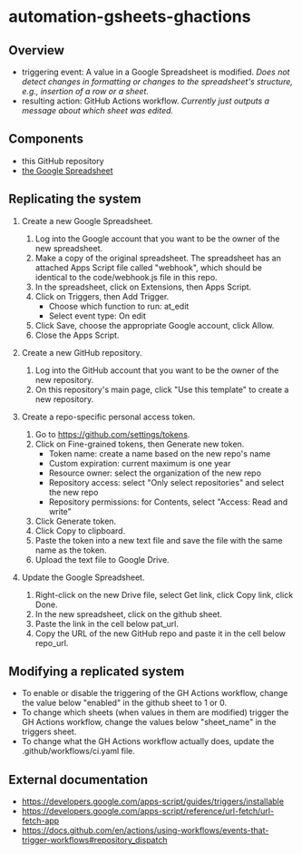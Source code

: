 # automation-gsheets-ghactions

## Overview

- triggering event: A value in a Google Spreadsheet is modified. *Does not detect changes in formatting or changes to the spreadsheet's structure, e.g., insertion of a row or a sheet.*
- resulting action: GitHub Actions workflow. *Currently just outputs a message about which sheet was edited.*
 
## Components

- this GitHub repository
- [the Google Spreadsheet](https://docs.google.com/spreadsheets/d/1bfE9KkzvVl85DhwNV01pfD9y8dGuuH8nI1E-0BsVZu0)

## Replicating the system

1. Create a new Google Spreadsheet.
    1. Log into the Google account that you want to be the owner of the new spreadsheet.
    1. Make a copy of the original spreadsheet. The spreadsheet has an attached Apps Script file called "webhook", which should be identical to the code/webhook.js file in this repo.
    1. In the spreadsheet, click on Extensions, then Apps Script.
    1. Click on Triggers, then Add Trigger.
        - Choose which function to run: at_edit
        - Select event type: On edit
    1. Click Save, choose the appropriate Google account, click Allow.
    1. Close the Apps Script.

1. Create a new GitHub repository.
    1. Log into the GitHub account that you want to be the owner of the new repository.
    1. On this repository's main page, click "Use this template" to create a new repository.

1. Create a repo-specific personal access token.
    1. Go to https://github.com/settings/tokens.
    1. Click on Fine-grained tokens, then Generate new token.
        - Token name: create a name based on the new repo's name
        - Custom expiration: current maximum is one year
        - Resource owner: select the organization of the new repo
        - Repository access: select "Only select repositories" and select the new repo
        - Repository permissions: for Contents, select "Access: Read and write"
    1. Click Generate token.
    1. Click Copy to clipboard.
    1. Paste the token into a new text file and save the file with the same name as the token.
    1. Upload the text file to Google Drive.

1. Update the Google Spreadsheet.
    1. Right-click on the new Drive file, select Get link, click Copy link, click Done.
    1. In the new spreadsheet, click on the github sheet.
    1. Paste the link in the cell below pat_url.
    1. Copy the URL of the new GitHub repo and paste it in the cell below repo_url.

## Modifying a replicated system

- To enable or disable the triggering of the GH Actions workflow, change the value below "enabled" in the github sheet to 1 or 0.
- To change which sheets (when values in them are modified) trigger the GH Actions workflow, change the values below "sheet_name" in the triggers sheet.
- To change what the GH Actions workflow actually does, update the .github/workflows/ci.yaml file.

## External documentation

- https://developers.google.com/apps-script/guides/triggers/installable
- https://developers.google.com/apps-script/reference/url-fetch/url-fetch-app
- https://docs.github.com/en/actions/using-workflows/events-that-trigger-workflows#repository_dispatch
